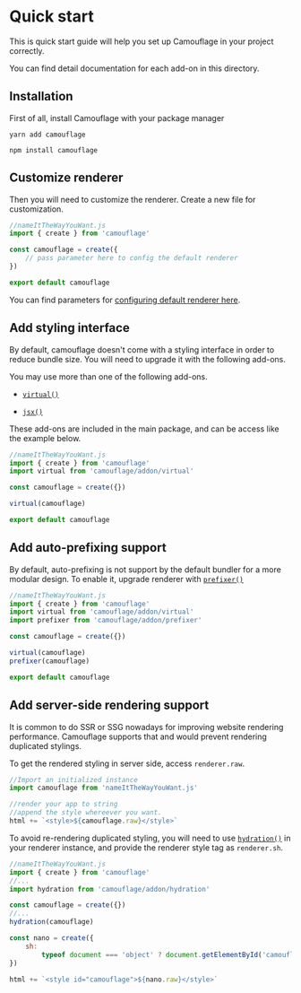 # Quick start

This is quick start guide will help you set up Camouflage in your project correctly.

You can find detail documentation for each add-on in this directory.

## Installation

First of all, install Camouflage with your package manager

```shell
yarn add camouflage
```

```shell
npm install camouflage
```

## Customize renderer

Then you will need to customize the renderer. Create a new file for customization.

```javascript
//nameItTheWayYouWant.js
import { create } from 'camouflage'

const camouflage = create({
	// pass parameter here to config the default renderer
})

export default camouflage
```

You can find parameters for [configuring default renderer here](./config.md).

## Add styling interface

By default, camouflage doesn't come with a styling interface in order to reduce bundle size. You will need to upgrade it with the following add-ons.

You may use more than one of the following add-ons.

- [`virtual()`](./virtual.md)

- [`jsx()`](./jsx.md)

These add-ons are included in the main package, and can be access like the example below.

```javascript
//nameItTheWayYouWant.js
import { create } from 'camouflage'
import virtual from 'camouflage/addon/virtual'

const camouflage = create({})

virtual(camouflage)

export default camouflage
```

## Add auto-prefixing support

By default, auto-prefixing is not support by the default bundler for a more modular design. To enable it, upgrade renderer with [`prefixer()`](./prefixer.md)

```javascript
//nameItTheWayYouWant.js
import { create } from 'camouflage'
import virtual from 'camouflage/addon/virtual'
import prefixer from 'camouflage/addon/prefixer'

const camouflage = create({})

virtual(camouflage)
prefixer(camouflage)

export default camouflage
```

## Add server-side rendering support

It is common to do SSR or SSG nowadays for improving website rendering performance. Camouflage supports that and would prevent rendering duplicated stylings.

To get the rendered styling in server side, access `renderer.raw`.

```javascript
//Import an initialized instance
import camouflage from 'nameItTheWayYouWant.js'

//render your app to string
//append the style whereever you want.
html += `<style>${camouflage.raw}</style>`
```

To avoid re-rendering duplicated styling, you will need to use [`hydration()`](./hydration.md) in your renderer instance, and provide the renderer style tag as `renderer.sh`.

```javascript
//nameItTheWayYouWant.js
import { create } from 'camouflage'
//...
import hydration from 'camouflage/addon/hydration'

const camouflage = create({})
//...
hydration(camouflage)
```

```javascript
const nano = create({
	sh:
		typeof document === 'object' ? document.getElementById('camouflage') : null
})

html += `<style id="camouflage">${nano.raw}</style>`
```

